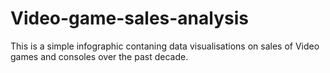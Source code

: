 # Video-game-sales-analysis
This is a simple infographic contaning data visualisations on sales of Video games and consoles over the past decade.
